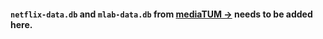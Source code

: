#### `netflix-data.db` and `mlab-data.db` from [mediaTUM &rarr;](http://doi.org/10.14459/2020md1538249) needs to be added here.